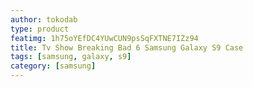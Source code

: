 ```yaml
---
author: tokodab
type: product
featimg: 1h75oYEfDC4YUwCUN9psSqFXTNE7IZz94
title: Tv Show Breaking Bad 6 Samsung Galaxy S9 Case
tags: [samsung, galaxy, s9]
category: [samsung]
---
```

